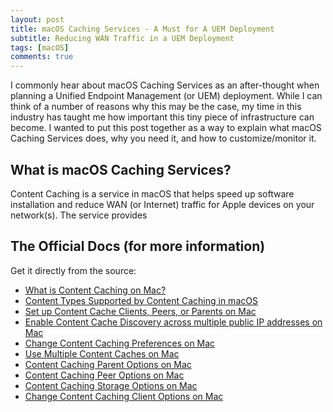 ```yaml
---
layout: post
title: macOS Caching Services - A Must for A UEM Deployment
subtitle: Reducing WAN Traffic in a UEM Deployment
tags: [macOS]
comments: true
---
```


I commonly hear about macOS Caching Services as an after-thought when planning a Unified Endpoint Management (or UEM) deployment.  While I can think of a number of reasons why this may be the case, my time in this industry has taught me how important this tiny piece of infrastructure can become.   I wanted to put this post together as a way to explain what macOS Caching Services does, why you need it, and how to customize/monitor it.  

## What is macOS Caching Services?
Content Caching is a service in macOS that helps speed up software installation and reduce WAN (or Internet) traffic for Apple devices on your network(s).  The service provides 

## The Official Docs (for more information)

Get it directly from the source:
* [What is Content Caching on Mac?](https://support.apple.com/guide/mac-help/what-is-content-caching-on-mac-mchl9388ba1b/mac)
* [Content Types Supported by Content Caching in macOS](https://support.apple.com/en-us/HT204675)
* [Set up Content Cache Clients, Peers, or Parents on Mac](https://support.apple.com/guide/mac-help/set-content-cache-clients-peers-parents-mac-mchl9b56e1cf/10.15/mac/10.15)
* [Enable Content Cache Discovery across multiple public IP addresses on Mac](https://support.apple.com/guide/mac-help/enable-content-cache-discovery-multiple-mchld4ab5cdc/10.15/mac/10.15)
* [Change Content Caching Preferences on Mac](https://support.apple.com/guide/mac-help/change-content-caching-preferences-on-mac-mchleaf1e61d/10.15/mac/10.15_)
* [Use Multiple Content Caches on Mac](https://support.apple.com/guide/mac-help/use-multiple-content-caches-on-mac-mchle150fb54/10.15/mac/10.15)
* [Content Caching Parent Options on Mac](https://support.apple.com/guide/mac-help/content-caching-parents-options-on-mac-mchl4a316675/10.15/mac/10.15)
* [Content Caching Peer Options on Mac](https://support.apple.com/guide/mac-help/content-caching-peers-options-on-mac-mchleb8d7724/10.15/mac/10.15)
* [Content Caching Storage Options on Mac](https://support.apple.com/guide/mac-help/change-content-caching-storage-options-on-mac-mchla1242244/10.15/mac/10.15)
* [Change Content Caching Client Options on Mac](https://support.apple.com/guide/mac-help/change-content-caching-storage-options-on-mac-mchla1242244/10.15/mac/10.15)